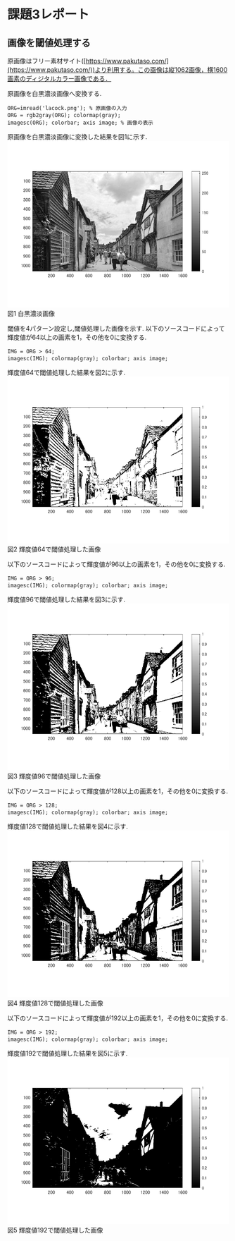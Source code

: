 # 課題3レポート

## 画像を閾値処理する
原画像はフリー素材サイト([https://www.pakutaso.com/](https://www.pakutaso.com/))より利用する。この画像は縦1062画像，横1600画素のディジタルカラー画像である．

原画像を白黒濃淡画像へ変換する.
```
ORG=imread('lacock.png'); % 原画像の入力
ORG = rgb2gray(ORG); colormap(gray);  
imagesc(ORG); colorbar; axis image; % 画像の表示
```
 原画像を白黒濃淡画像に変換した結果を図1に示す.
 ![白黒濃淡画像](https://github.com/Sisk449/lecture_image_processing/blob/master/image/kadai3_1.png?raw=true)  
図1 白黒濃淡画像

閾値を4パターン設定し,閾値処理した画像を示す.
以下のソースコードによって輝度値が64以上の画素を1，その他を0に変換する.
```
IMG = ORG > 64;
imagesc(IMG); colormap(gray); colorbar; axis image;
```
輝度値64で閾値処理した結果を図2に示す.
![輝度値64で閾値処理した画像](https://github.com/Sisk449/lecture_image_processing/blob/master/image/kadai3_2.png?raw=true)  
図2 輝度値64で閾値処理した画像

以下のソースコードによって輝度値が96以上の画素を1，その他を0に変換する.
```
IMG = ORG > 96;
imagesc(IMG); colormap(gray); colorbar; axis image;
```
輝度値96で閾値処理した結果を図3に示す.
![輝度値96で閾値処理した画像](https://github.com/Sisk449/lecture_image_processing/blob/master/image/kadai3_3.png?raw=true)  
図3 輝度値96で閾値処理した画像

以下のソースコードによって輝度値が128以上の画素を1，その他を0に変換する.
```
IMG = ORG > 128;
imagesc(IMG); colormap(gray); colorbar; axis image;
```
輝度値128で閾値処理した結果を図4に示す.
![輝度値128で閾値処理した画像](https://github.com/Sisk449/lecture_image_processing/blob/master/image/kadai3_4.png?raw=true)  
図4 輝度値128で閾値処理した画像

以下のソースコードによって輝度値が192以上の画素を1，その他を0に変換する.
```
IMG = ORG > 192;
imagesc(IMG); colormap(gray); colorbar; axis image;
```
輝度値192で閾値処理した結果を図5に示す.
![輝度値192で閾値処理した画像](https://github.com/Sisk449/lecture_image_processing/blob/master/image/kadai3_5.png?raw=true)  
図5 輝度値192で閾値処理した画像
